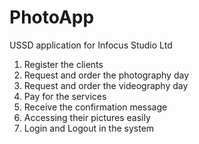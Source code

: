 # PhotoApp
USSD application for Infocus Studio Ltd 
1.	Register the clients
2.	Request and order the photography day
3.	Request and order the videography day
4.	Pay for the services
5.	Receive the confirmation message 
6.	Accessing their pictures easily
7.	Login and Logout in the system

